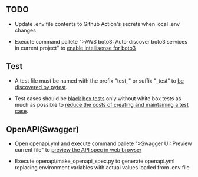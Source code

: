 ## TODO
- Update .env file contents to Github Action's secrets when local .env changes

- Execute command pallete ">AWS boto3: Auto-discover boto3 services in current project" to [enable intellisense for boto3](https://dev.classmethod.jp/articles/try-boto3-stubs/)

<!-- - Execute command pallete ">Python: Configure Tests" to enable pytest -->

<!-- - Execute command pallete ">AWS: Connect to AWS" to [connect to AWS using AWS Toolkit extension](https://dev.classmethod.jp/articles/aws-toolkit-for-vs-code-sync-s3-bucket-locally-and-perform-crud-operations-on-objects-from-vs-code/) -->

## Test

- A test file must be named with the prefix "test_" or suffix "_test" to [be discovered by pytest](https://www.tutorialspoint.com/pytest/pytest_identifying_test_files_and_functions.htm).

- Test cases should be [black box tests](https://shiftasia.com/ja/column/%E3%83%96%E3%83%A9%E3%83%83%E3%82%AF%E3%83%9C%E3%83%83%E3%82%AF%E3%82%B9%E3%83%86%E3%82%B9%E3%83%88%E3%81%A8%E3%81%AF/) only without white box tests as much as possible to [reduce the costs of creating and maintaining a test case](https://www.javatpoint.com/advantages-and-dsadvantages-of-black-box-testing).
## OpenAPI(Swagger)
- Open openapi.yml and execute command pallete ">Swagger UI: Preview current file" to [preview the API spec in web browser](https://marketplace.visualstudio.com/items?itemName=Arjun.swagger-viewer)

- Execute openapi/make_openapi_spec.py to generate openapi.yml replacing environment variables with actual values loaded from .env file
